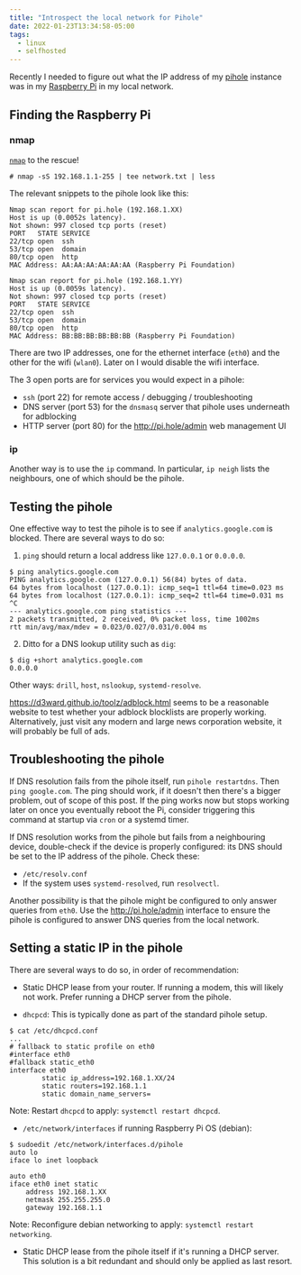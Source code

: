 ```yaml
---
title: "Introspect the local network for Pihole"
date: 2022-01-23T13:34:58-05:00
tags:
  - linux
  - selfhosted
---
```


Recently I needed to figure out what the IP address of my [pihole][pihole]
instance was in my [Raspberry Pi][raspberry-pi] in my local network.

<!--more-->

## Finding the Raspberry Pi

### nmap

[`nmap`][nmap] to the rescue!

```shell
# nmap -sS 192.168.1.1-255 | tee network.txt | less
```

The relevant snippets to the pihole look like this:

```none
Nmap scan report for pi.hole (192.168.1.XX)
Host is up (0.0052s latency).
Not shown: 997 closed tcp ports (reset)
PORT   STATE SERVICE
22/tcp open  ssh
53/tcp open  domain
80/tcp open  http
MAC Address: AA:AA:AA:AA:AA:AA (Raspberry Pi Foundation)

Nmap scan report for pi.hole (192.168.1.YY)
Host is up (0.0059s latency).
Not shown: 997 closed tcp ports (reset)
PORT   STATE SERVICE
22/tcp open  ssh
53/tcp open  domain
80/tcp open  http
MAC Address: BB:BB:BB:BB:BB:BB (Raspberry Pi Foundation)
```

There are two IP addresses, one for the ethernet interface (`eth0`) and the
other for the wifi (`wlan0`). Later on I would disable the wifi interface.

The 3 open ports are for services you would expect in a pihole:

- `ssh` (port 22) for remote access / debugging / troubleshooting
- DNS server (port 53) for the `dnsmasq` server that pihole uses underneath for adblocking
- HTTP server (port 80) for the http://pi.hole/admin web management UI

### ip

Another way is to use the `ip` command. In particular, `ip neigh` lists the
neighbours, one of which should be the pihole.

## Testing the pihole

One effective way to test the pihole is to see if `analytics.google.com` is
blocked. There are several ways to do so:

1. `ping` should return a local address like `127.0.0.1` or `0.0.0.0`.

```shell
$ ping analytics.google.com
PING analytics.google.com (127.0.0.1) 56(84) bytes of data.
64 bytes from localhost (127.0.0.1): icmp_seq=1 ttl=64 time=0.023 ms
64 bytes from localhost (127.0.0.1): icmp_seq=2 ttl=64 time=0.031 ms
^C
--- analytics.google.com ping statistics ---
2 packets transmitted, 2 received, 0% packet loss, time 1002ms
rtt min/avg/max/mdev = 0.023/0.027/0.031/0.004 ms
```

2. Ditto for a DNS lookup utility such as `dig`:

```shell
$ dig +short analytics.google.com
0.0.0.0
```

Other ways: `drill`, `host`, `nslookup`, `systemd-resolve`.

https://d3ward.github.io/toolz/adblock.html seems to be a reasonable website to
test whether your adblock blocklists are properly working. Alternatively, just
visit any modern and large news corporation website, it will probably be full
of ads.

## Troubleshooting the pihole

If DNS resolution fails from the pihole itself, run `pihole restartdns`. Then
`ping google.com`. The ping should work, if it doesn't then there's a bigger
problem, out of scope of this post. If the ping works now but stops working
later on once you eventually reboot the Pi, consider triggering this command at
startup via `cron` or a systemd timer.

If DNS resolution works from the pihole but fails from a neighbouring device,
double-check if the device is properly configured: its DNS should be set to the
IP address of the pihole. Check these:

- `/etc/resolv.conf`
- If the system uses `systemd-resolved`, run `resolvectl`.

Another possibility is that the pihole might be configured to only answer
queries from `eth0`. Use the http://pi.hole/admin interface to ensure the
pihole is configured to answer DNS queries from the local network.

## Setting a static IP in the pihole

There are several ways to do so, in order of recommendation:

- Static DHCP lease from your router. If running a modem, this will likely not
  work. Prefer running a DHCP server from the pihole.

- `dhcpcd`: This is typically done as part of the standard pihole setup.

```shell
$ cat /etc/dhcpcd.conf
...
# fallback to static profile on eth0
#interface eth0
#fallback static_eth0
interface eth0
        static ip_address=192.168.1.XX/24
        static routers=192.168.1.1
        static domain_name_servers=
```

Note: Restart `dhcpcd` to apply: `systemctl restart dhcpcd`.

- `/etc/network/interfaces` if running Raspberry Pi OS (debian):

```shell
$ sudoedit /etc/network/interfaces.d/pihole
auto lo
iface lo inet loopback

auto eth0
iface eth0 inet static
    address 192.168.1.XX
    netmask 255.255.255.0
    gateway 192.168.1.1
```

Note: Reconfigure debian networking to apply: `systemctl restart networking`.

- Static DHCP lease from the pihole itself if it's running a DHCP server. This
  solution is a bit redundant and should only be applied as last resort.

[nmap]: https://nmap.org/
[pihole]: https://pi-hole.net/
[raspberry-pi]: https://www.raspberrypi.org/
